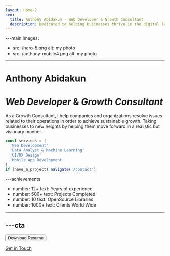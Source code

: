 ```yaml
---
layout: Home-2
seo:
  title: Anthony Abidakun - Web Developer & Growth Consultant
  description: Dedicated to helping businesses thrive in the digital landscape. I helps organisations identify and fix the issues they face when trying to reach their goals.
---
```




---main
images:
  - src: /hero-5.png
    alt: my photo
  - src: /anthony-mobile4.png
    alt: my photo
---

# <Typewriter>Anthony Abidakun</Typewriter>

# *Web Developer* <span>&</span> *Growth Consultant*

As a Growth Consultant, I help companies and organizations resolve issues related to their operations in order to achieve sustainable growth. Taking businesses to new heights by helping them move forward in a realistic but visionary manner.


```js {2-5} showLineNumbers
const services = [
  'Web Development'
  'Data Analyst & Machine Learning'
  'UI/UX Design'
  'Mobile App Development'
]
if (have_a_project) navigate('/contact')
```



---achievements
- number: 12+
  text: Years of experience
- number: 500+
  text: Projects Completed
- number: 10
  text: OpenSource Libraries
- number: 1000+
  text: Clients World Wide
---



---cta
---
<Button href="/downloads/Data+Analyst+Resume+2023.pdf" size="sm">
  Download Resume
</Button>

[Get in Touch](/contact)


